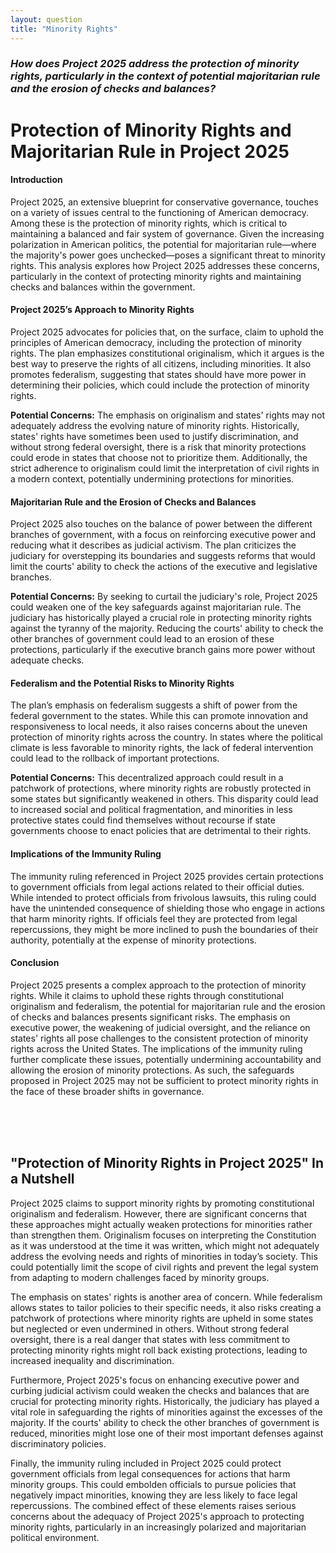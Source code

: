 ```yaml
---
layout: question
title: "Minority Rights"
---
```


### *How does Project 2025 address the protection of minority rights, particularly in the context of potential majoritarian rule and the erosion of checks and balances?*


# Protection of Minority Rights and Majoritarian Rule in Project 2025

#### Introduction
Project 2025, an extensive blueprint for conservative governance, touches on a variety of issues central to the functioning of American democracy. Among these is the protection of minority rights, which is critical to maintaining a balanced and fair system of governance. Given the increasing polarization in American politics, the potential for majoritarian rule—where the majority's power goes unchecked—poses a significant threat to minority rights. This analysis explores how Project 2025 addresses these concerns, particularly in the context of protecting minority rights and maintaining checks and balances within the government.

#### Project 2025’s Approach to Minority Rights
Project 2025 advocates for policies that, on the surface, claim to uphold the principles of American democracy, including the protection of minority rights. The plan emphasizes constitutional originalism, which it argues is the best way to preserve the rights of all citizens, including minorities. It also promotes federalism, suggesting that states should have more power in determining their policies, which could include the protection of minority rights.

**Potential Concerns:** 
The emphasis on originalism and states' rights may not adequately address the evolving nature of minority rights. Historically, states' rights have sometimes been used to justify discrimination, and without strong federal oversight, there is a risk that minority protections could erode in states that choose not to prioritize them. Additionally, the strict adherence to originalism could limit the interpretation of civil rights in a modern context, potentially undermining protections for minorities.

#### Majoritarian Rule and the Erosion of Checks and Balances
Project 2025 also touches on the balance of power between the different branches of government, with a focus on reinforcing executive power and reducing what it describes as judicial activism. The plan criticizes the judiciary for overstepping its boundaries and suggests reforms that would limit the courts' ability to check the actions of the executive and legislative branches.

**Potential Concerns:** 
By seeking to curtail the judiciary's role, Project 2025 could weaken one of the key safeguards against majoritarian rule. The judiciary has historically played a crucial role in protecting minority rights against the tyranny of the majority. Reducing the courts' ability to check the other branches of government could lead to an erosion of these protections, particularly if the executive branch gains more power without adequate checks.

#### Federalism and the Potential Risks to Minority Rights
The plan’s emphasis on federalism suggests a shift of power from the federal government to the states. While this can promote innovation and responsiveness to local needs, it also raises concerns about the uneven protection of minority rights across the country. In states where the political climate is less favorable to minority rights, the lack of federal intervention could lead to the rollback of important protections.

**Potential Concerns:** 
This decentralized approach could result in a patchwork of protections, where minority rights are robustly protected in some states but significantly weakened in others. This disparity could lead to increased social and political fragmentation, and minorities in less protective states could find themselves without recourse if state governments choose to enact policies that are detrimental to their rights.

#### Implications of the Immunity Ruling
The immunity ruling referenced in Project 2025 provides certain protections to government officials from legal actions related to their official duties. While intended to protect officials from frivolous lawsuits, this ruling could have the unintended consequence of shielding those who engage in actions that harm minority rights. If officials feel they are protected from legal repercussions, they might be more inclined to push the boundaries of their authority, potentially at the expense of minority protections.

#### Conclusion
Project 2025 presents a complex approach to the protection of minority rights. While it claims to uphold these rights through constitutional originalism and federalism, the potential for majoritarian rule and the erosion of checks and balances presents significant risks. The emphasis on executive power, the weakening of judicial oversight, and the reliance on states' rights all pose challenges to the consistent protection of minority rights across the United States. The implications of the immunity ruling further complicate these issues, potentially undermining accountability and allowing the erosion of minority protections. As such, the safeguards proposed in Project 2025 may not be sufficient to protect minority rights in the face of these broader shifts in governance.

<br><br><br>

## <span id="nutshell">"Protection of Minority Rights in Project 2025" In a Nutshell</span>

Project 2025 claims to support minority rights by promoting constitutional originalism and federalism. However, there are significant concerns that these approaches might actually weaken protections for minorities rather than strengthen them. Originalism focuses on interpreting the Constitution as it was understood at the time it was written, which might not adequately address the evolving needs and rights of minorities in today’s society. This could potentially limit the scope of civil rights and prevent the legal system from adapting to modern challenges faced by minority groups.

The emphasis on states' rights is another area of concern. While federalism allows states to tailor policies to their specific needs, it also risks creating a patchwork of protections where minority rights are upheld in some states but neglected or even undermined in others. Without strong federal oversight, there is a real danger that states with less commitment to protecting minority rights might roll back existing protections, leading to increased inequality and discrimination.

Furthermore, Project 2025's focus on enhancing executive power and curbing judicial activism could weaken the checks and balances that are crucial for protecting minority rights. Historically, the judiciary has played a vital role in safeguarding the rights of minorities against the excesses of the majority. If the courts' ability to check the other branches of government is reduced, minorities might lose one of their most important defenses against discriminatory policies.

Finally, the immunity ruling included in Project 2025 could protect government officials from legal consequences for actions that harm minority groups. This could embolden officials to pursue policies that negatively impact minorities, knowing they are less likely to face legal repercussions. The combined effect of these elements raises serious concerns about the adequacy of Project 2025's approach to protecting minority rights, particularly in an increasingly polarized and majoritarian political environment.
